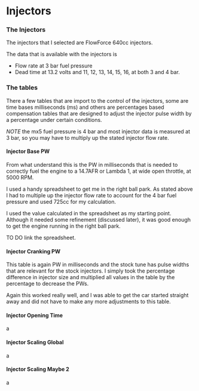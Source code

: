 # Injectors

### The Injectors
The injectors that I selected are FlowForce 640cc injectors.

The data that is available with the injectors is
- Flow rate at 3 bar fuel pressure
- Dead time at 13.2 volts and 11, 12, 13, 14, 15, 16, at both 3 and 4 bar.  

### The tables
There a few tables that are import to the control of the injectors, some are time bases milliseconds (ms) and others are percentages based compensation tables that are designed to adjust the injector pulse width by a percentage under certain conditions.  

*NOTE* the mx5 fuel pressure is 4 bar and most injector data is measured at 3 bar, so you may have to multiply up the stated injector flow rate.


#### Injector Base PW
From what understand this is the PW in milliseconds that is needed to correctly fuel the engine to a 14.7AFR or Lambda 1, at wide open throttle, at 5000 RPM.

I used a handy spreadsheet to get me in the right ball park.  As stated above I had to multiple up the injector flow rate to account for the 4 bar fuel pressure and used 725cc for my calculation.

I used the value calculated in the spreadsheet as my starting point.  Although it needed some refinement (discussed later), it was good enough to get the engine running in the right ball park.

TO DO link the spreadsheet.

#### Injector Cranking PW
This table is again PW in milliseconds and the stock tune has pulse widths that are relevant for the stock injectors.  I simply took the percentage difference in injector size and multiplied all values in the table by the percentage to decrease the PWs.  

Again this worked really well, and I was able to get the car started straight away and did not have to make any more adjustments to this table.

#### Injector Opening Time
a

#### Injector Scaling Global
a

#### Injector Scaling Maybe 2
a

